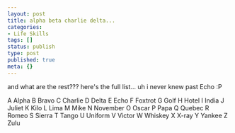 ```yaml
---
layout: post
title: alpha beta charlie delta...
categories:
- Life Skills
tags: []
status: publish
type: post
published: true
meta: {}
---
```

and what are the rest??? here's the full list... uh i never knew past Echo :P

A Alpha
B Bravo
C Charlie
D Delta
E Echo
F Foxtrot
G Golf
H Hotel
I India
J Juliet
K Kilo
L Lima
M Mike
N November
O Oscar
P Papa
Q Quebec
R Romeo
S Sierra
T Tango
U Uniform
V Victor
W Whiskey
X X-ray
Y Yankee
Z Zulu
